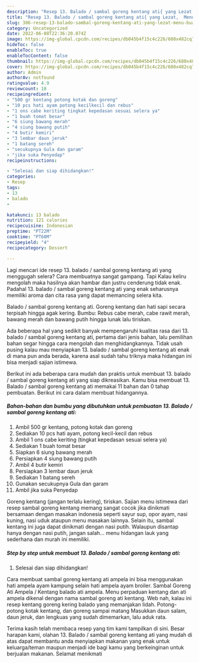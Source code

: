 ```yaml
---
description: "Resep 13. Balado / sambal goreng kentang ati{ yang Lezat,  Menu Buat lebaran"
title: "Resep 13. Balado / sambal goreng kentang ati{ yang Lezat,  Menu Buat lebaran"
slug: 386-resep-13-balado-sambal-goreng-kentang-ati-yang-lezat-menu-buat-lebaran
category: Uncategorized
date: 2022-06-08T22:36:20.074Z
image: https://img-global.cpcdn.com/recipes/db045b4f15c4c226/680x482cq70/13-balado-sambal-goreng-kentang-ati-foto-resep-utama.jpg
hideToc: false
enableToc: true
enableTocContent: false
thumbnail: https://img-global.cpcdn.com/recipes/db045b4f15c4c226/680x482cq70/13-balado-sambal-goreng-kentang-ati-foto-resep-utama.jpg
cover: https://img-global.cpcdn.com/recipes/db045b4f15c4c226/680x482cq70/13-balado-sambal-goreng-kentang-ati-foto-resep-utama.jpg
author: Admin
authorAv: notfound
ratingvalue: 4.9
reviewcount: 18
recipeingredient:
- "500 gr kentang potong kotak dan goreng"
- "10 pcs hati ayam potong kecilkecil dan rebus"
- "1 ons cabe keriting tingkat kepedasan sesuai selera ya"
- "1 buah tomat besar"
- "6 siung bawang merah"
- "4 siung bawang putih"
- "4 butir kemiri"
- "3 lembar daun jeruk"
- "1 batang sereh"
- "secukupnya Gula dan garam"
- "jika suka Penyedap"
recipeinstructions:

- "Selesai dan siap dihidangkan!"
categories:
- Resep
tags:
- 13
- balado
- 

katakunci: 13 balado  
nutrition: 121 calories
recipecuisine: Indonesian
preptime: "PT22M"
cooktime: "PT60M"
recipeyield: "4"
recipecategory: Dessert

---
```



Lagi mencari ide resep 13. balado / sambal goreng kentang ati yang menggugah selera? Cara membuatnya sangat gampang. Tapi Kalau keliru mengolah maka hasilnya akan hambar dan justru cenderung tidak enak. Padahal 13. balado / sambal goreng kentang ati yang enak seharusnya memiliki aroma dan cita rasa yang dapat memancing selera kita.


Balado / sambal goreng kentang ati. Goreng kentang dan hati sapi secara terpisah hingga agak kering. Bumbu: Rebus cabe merah, cabe rawit merah, bawang merah dan bawang putih hingga lunak lalu tiriskan.

Ada beberapa hal yang sedikit banyak mempengaruhi kualitas rasa dari 13. balado / sambal goreng kentang ati, pertama dari jenis bahan, lalu pemilihan bahan segar hingga cara mengolah dan menghidangkannya. Tidak usah pusing kalau mau menyiapkan 13. balado / sambal goreng kentang ati enak di mana pun anda berada, karena asal sudah tahu triknya maka hidangan ini bisa menjadi sajian istimewa.


Berikut ini ada beberapa cara mudah dan praktis untuk membuat 13. balado / sambal goreng kentang ati yang siap dikreasikan. Kamu bisa membuat 13. Balado / sambal goreng kentang ati memakai 11 bahan dan 0 tahap pembuatan. Berikut ini cara dalam membuat hidangannya.

<!--inarticleads1-->

##### Bahan-bahan dan bumbu yang dibutuhkan untuk pembuatan 13. Balado / sambal goreng kentang ati:

1. Ambil 500 gr kentang, potong kotak dan goreng
1. Sediakan 10 pcs hati ayam, potong kecil-kecil dan rebus
1. Ambil 1 ons cabe keriting (tingkat kepedasan sesuai selera ya)
1. Sediakan 1 buah tomat besar
1. Siapkan 6 siung bawang merah
1. Persiapkan 4 siung bawang putih
1. Ambil 4 butir kemiri
1. Persiapkan 3 lembar daun jeruk
1. Sediakan 1 batang sereh
1. Gunakan secukupnya Gula dan garam
1. Ambil jika suka Penyedap


Goreng kentang (jangan terlalu kering), tiriskan. Sajian menu istimewa dari resep sambal goreng kentang memang sangat cocok jika dinikmati bersamaan dengan masakan indonesia seperti sayur sup, opor ayam, nasi kuning, nasi uduk ataupun menu masakan lainnya. Selain itu, sambal kentang ini juga dapat dinikmati dengan nasi putih. Walaupun disantap hanya dengan nasi putih, jangan salah… menu hidangan lauk yang sederhana dan murah ini memiliki. 

<!--inarticleads2-->

##### Step by step untuk membuat 13. Balado / sambal goreng kentang ati:


1. Selesai dan siap dihidangkan!

Cara membuat sambal goreng kentang ati ampela ini bisa menggunakan hati ampela ayam kampung selain hati ampela ayam broiler. Sambal Goreng Ati Ampela / Kentang balado ati ampela. Menu perpaduan kentang dan ati ampela dikenal dengan nama sambal goreng ati kentang. Web nah, kalau ini resep kentang goreng kering balado yang memanjakan lidah. Potong-potong kotak kentang, dan goreng sampai matang Masukkan daun salam, daun jeruk, dan lengkuas yang sudah dimemarkan, lalu aduk rata. 

Terima kasih telah membaca resep yang tim kami tampilkan di sini. Besar harapan kami, olahan 13. Balado / sambal goreng kentang ati yang mudah di atas dapat membantu anda menyiapkan makanan yang enak untuk keluarga/teman maupun menjadi ide bagi kamu yang berkeinginan untuk berjualan makanan. Selamat menikmati
